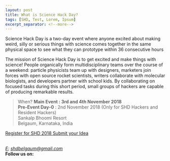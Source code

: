 ```yaml
---
layout: post
title: What is Science Hack Day?
tags: [SHD, Test, Lorem, Ipsum]
excerpt_separator: <!--more-->
---
```

Science Hack Day is a two-day event where anyone excited about making weird, silly or serious things with science comes together in the same physical space to see what they can prototype within 36 consecutive hours

The mission of Science Hack Day is to get excited and make things with science! People organically form multidisciplinary teams over the course of a weekend: particle physicists team up with designers, marketers join forces with open source rocket scientists, writers collaborate with molecular biologists, and developers partner with school kids. By collaborating on focused tasks during this short period, small groups of hackers are capable of producing remarkable results.


>When?
><strong>Main Event : 3rd and 4th November 2018</strong>
><br><strong>Pre-Event Day-0</strong> : 2nd November 2018  (Only for SHD Hackers and Resident Hackers)
><br>Sankalp Bhoomi Resort
><br>Belgaum, Karnataka, India

<p>
          <a class="btn btn-primary btn-lg" href="https://www.instamojo.com/shdindia/">Register for SHD 2018 
          <a class="btn btn-primary btn-lg" href="https://goo.gl/BtPNwy">Submit your Idea </a>
</p>
        


<br>
</address>
          <address>
            <abbr title="Email">E:</abbr> <a href="mailto:shdbelgaum@gmail.com">shdbelgaum@gmail.com</a>
          </address>
          <b>Follow us on:</b>
        </br>
        <a href="https://www.facebook.com/sciencehackdayindia/"><i class="fa fa-facebook-official fa-3x" aria-hidden="true"></i></a>
          <a href="https://twitter.com/SHD_India"><i class="fa fa-twitter fa-3x" aria-hidden="true"></i></a>
          <a href="https://www.flickr.com/groups/3087939@N23/"><i class="fa fa-flickr fa-3x" aria-hidden="true"></i></a>
    </span>
        </div>
